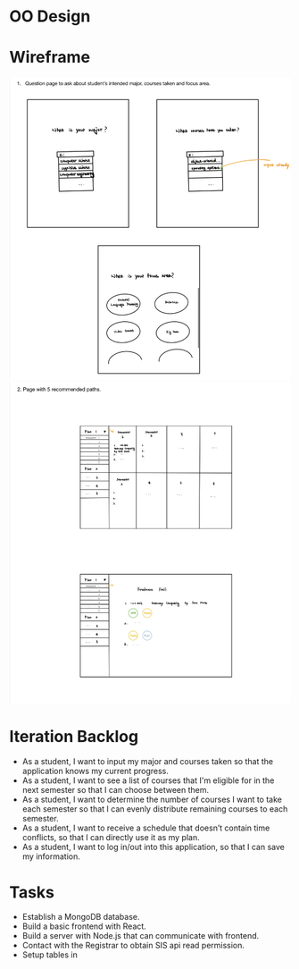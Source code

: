 # OO Design

# Wireframe
![](Wireframe1.jpg)
![](Wireframe2.jpg)

# Iteration Backlog
- As a student, I want to input my major and courses taken so that the application knows my current progress.
- As a student, I want to see a list of courses that I'm eligible for in the next semester so that I can choose between them.
- As a student, I want to determine the number of courses I want to take each semester so that I can evenly distribute remaining courses to each semester.  
- As a student, I want to receive a schedule that doesn’t contain time conflicts, so that I can directly use it as my plan.  
- As a student, I want to log in/out into this application, so that I can save my information.

# Tasks
- Establish a MongoDB database.
- Build a basic frontend with React.
- Build a server with Node.js that can communicate with frontend.
- Contact with the Registrar to obtain SIS api read permission.
- Setup tables in 
